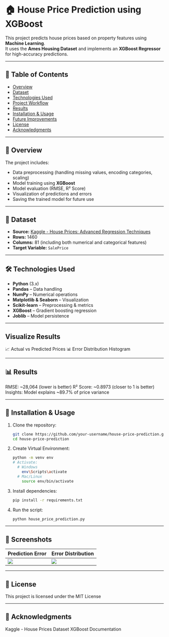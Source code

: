 # 🏠 House Price Prediction using XGBoost

This project predicts house prices based on property features using **Machine Learning**.  
It uses the **Ames Housing Dataset** and implements an **XGBoost Regressor** for high-accuracy predictions.  

---

## 📖 Table of Contents
- [Overview](#-overview)
- [Dataset](#-dataset)
- [Technologies Used](#-technologies-used)
- [Project Workflow](#-project-workflow)
- [Results](#-results)
- [Installation & Usage](#-installation--usage)
- [Future Improvements](#-future-improvements)
- [License](#-license)
- [Acknowledgments](#-acknowledgments)

---

## 📌 Overview

The project includes:
- Data preprocessing (handling missing values, encoding categories, scaling)
- Model training using **XGBoost**
- Model evaluation (RMSE, R² Score)
- Visualization of predictions and errors
- Saving the trained model for future use

---

## 📂 Dataset
- **Source:** [Kaggle - House Prices: Advanced Regression Techniques](https://www.kaggle.com/c/house-prices-advanced-regression-techniques)
- **Rows:** 1460  
- **Columns:** 81 (including both numerical and categorical features)  
- **Target Variable:** `SalePrice`

---

## 🛠 Technologies Used
- **Python** (3.x)
- **Pandas** – Data handling
- **NumPy** – Numerical operations
- **Matplotlib & Seaborn** – Visualization
- **Scikit-learn** – Preprocessing & metrics
- **XGBoost** – Gradient boosting regression
- **Joblib** – Model persistence

---

## Visualize Results

📈 Actual vs Predicted Prices
📊 Error Distribution Histogram

---

## 📊 Results

RMSE: ~28,064 (lower is better)
R² Score: ~0.8973 (closer to 1 is better)
Insights: Model explains ~89.7% of price variance

---

## 🚀 Installation & Usage
1. Clone the repository:
   ```bash
   git clone https://github.com/your-username/house-price-prediction.git
   cd house-price-prediction
2. Create Virtual Environment:
   ```bash
   python -m venv env
   # Activate:
     # Windows
       env\Scripts\activate
     # Mac/Linux
       source env/bin/activate
3. Install dependencies:
    ```bash
    pip install -r requirements.txt
4. Run the script:
   ```bash
   python house_price_prediction.py
   
---

## 📸 Screenshots

| Prediction Error | Error Distribution |
|------------------|-----------------|
| ![](./screenshots/prediction_error.png) | ![](./screenshots/error_distribution.png) |

---

## 📜 License
 This project is licensed under the MIT License

 ---

## 🙌 Acknowledgments

Kaggle - House Prices Dataset
XGBoost Documentation

